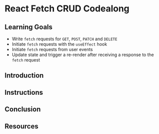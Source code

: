 # React Fetch CRUD Codealong

## Learning Goals

- Write `fetch` requests for `GET`, `POST`, `PATCH` and `DELETE`
- Initiate `fetch` requests with the `useEffect` hook
- Initiate `fetch` requests from user events
- Update state and trigger a re-render after receiving a response to the `fetch`
  request

## Introduction

## Instructions

## Conclusion

## Resources
